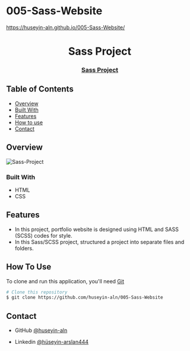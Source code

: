 # 005-Sass-Website
https://huseyin-aln.github.io/005-Sass-Website/

<h1 align="center">Sass Project</h1>

<div align="center">
  <h3>
    <a href="https://huseyin-aln.github.io/005-Sass-Website/">
      Sass Project
    </a>
  </h3>
</div>


<!-- TABLE OF CONTENTS -->

## Table of Contents

- [Overview](#overview)
- [Built With](#built-with)
- [Features](#features)
- [How to use](#how-to-use)
- [Contact](#contact)

<!-- OVERVIEW -->

## Overview

![Sass-Project](https://user-images.githubusercontent.com/101873227/201475867-6d14c912-6c6d-447d-9794-8c5fd4e0f8fb.gif)


### Built With

- HTML
- CSS

## Features

- In this project, portfolio website is designed using  HTML and SASS (SCSS) codes for style. 
- In this Sass/SCSS project, structured a project into separate files and folders. 

## How To Use

To clone and run this application, you'll need [Git](https://git-scm.com) 
```bash
# Clone this repository
$ git clone https://github.com/huseyin-aln/005-Sass-Website

```

## Contact

- GitHub [@huseyin-aln](https://{github.com/huseyin-aln})

- Linkedin [@hüseyin-arslan444](https://{linkedin.com/hüseyin-arslan444})
